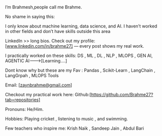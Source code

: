 I’m Brahmesh,people call me Brahme.

No shame in saying this:

I only know about machine learning, data science, and AI. I haven’t worked in other fields and don’t have skills outside this area

LinkedIn >> long bios. Check out my profile: [www.linkedin.com/in/brahme27] — every post shows my real work.

I practically worked on these skills: DS , ML , DL , NLP , MLOPS , GEN AI, AGENTIC AI--->[Learning....]

Dont know why but these are my Fav : Pandas , Scikit-Learn , LangChain , LangGrpah , MLOPS Tools

Email: [zaynbrahme@gmail.com]

Checkout my practical work here: Github:[https://github.com/Brahme27?tab=repositories]

Pronouns: He/Him.

Hobbies: Playing cricket , listening to music , and swimming.

Few teachers who inspire me: Krish Naik , Sandeep Jain , Abdul Bari

